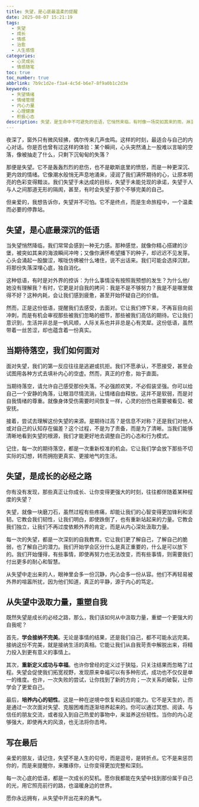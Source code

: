 ```yaml
---
title: 失望，是心底最温柔的提醒
date: 2025-08-07 15:21:19
tags:
  - 失望
  - 成长
  - 情感
  - 治愈
  - 人生感悟
categories:
  - 心灵成长
  - 情感随笔
toc: true
toc_number: true
abbrlink: 7b9c1d2e-f3a4-4c5d-b6e7-8f9a0b1c2d3e
keywords:
  - 失望情绪
  - 情绪管理
  - 内心力量
  - 心理健康
  - 积极心态
description: 失望，是生命中不可避免的低语，它悄然来临，有时像一场突如其来的雨，淋湿了我们满怀期待的心。但亲爱的，请相信，每一次失望，都不是终点，而是心底最温柔的提醒，提醒我们重新审视，重新出发，最终找到那份属于自己的，更坚韧、更温暖的光。
---
```


夜深了，窗外只有微风轻拂，偶尔传来几声虫鸣。这样的时刻，最适合与自己的内心对话。你是否也曾有过这样的体验：某个瞬间，心头突然涌上一股难以言喻的空落，像被抽走了什么，只剩下沉甸甸的失落？

那便是失望。它不是轰轰烈烈的悲伤，也不是歇斯底里的愤怒，而是一种更深沉、更内敛的情绪。它像潮水般悄无声息地涌来，浸润了我们满怀期待的心，让原本明亮的色彩变得黯淡。我们失望于未达成的目标，失望于未能兑现的承诺，失望于人与人之间那道无形的隔阂，甚至，有时会失望于那个不够完美的自己。

但亲爱的，我想告诉你，失望并不可怕。它不是终点，而是生命旅程中，一个温柔而必要的停靠站。

## 失望，是心底最深沉的低语

当失望悄然降临，我们常常会感到一种无力感。那种感觉，就像你精心搭建的沙堡，被突如其来的海浪瞬间冲垮；又像你满怀希望播下的种子，却迟迟不见发芽。心头会涌起一股酸涩，喉咙仿佛被什么堵住，说不出话来。我们可能会选择沉默，将那份失落深埋心底，独自消化。

这种低语，有时是对外界的控诉：为什么事情没有按照我预想的发生？为什么他/她没有理解我？有时，它更是对自我的拷问：我是不是不够努力？我是不是哪里做得不好？这种内耗，会让我们感到疲惫，甚至开始怀疑自己的价值。

然而，正是这份低语，提醒我们去感受，去面对。它让我们停下来，不再盲目向前冲刺，而是有机会审视那些被我们忽略的细节，那些被我们高估的期待。它让我们意识到，生活并非总是一帆风顺，人际关系也并非总是心有灵犀。这份低语，虽然带着一丝苦涩，却也蕴含着一份真实。

## 当期待落空，我们如何面对

面对失望，我们的第一反应往往是逃避或抗拒。我们不愿承认，不愿接受，甚至会试图用各种方式去填补内心的空虚。然而，真正的疗愈，始于直面。

当期待落空，请允许自己感受那份失落。不必强颜欢笑，不必假装坚强。你可以给自己一个安静的角落，让眼泪尽情流淌，让情绪自由释放。这并不是软弱，而是对自我情绪的尊重。就像身体受伤需要时间恢复一样，心灵的创伤也需要被看见、被安抚。

接着，尝试去理解这份失望的来源。是期待过高？是信息不对称？还是我们对他人或对自己的认知存在偏差？这个过程，不是为了责备，而是为了清晰。当我们能够清晰地看到失望的根源，我们才能更好地去调整自己的心态和行为模式。

记住，每一次的期待落空，都是一次重新校准的机会。它让我们学会放下那些不切实际的幻想，转而拥抱更真实、更接地气的生活。

## 失望，是成长的必经之路

你有没有发现，那些真正让你成长、让你变得更强大的时刻，往往都伴随着某种程度的失望？

失望，就像一块磨刀石，虽然过程有些疼痛，却能让我们的心智变得更加锋利和坚韧。它教会我们韧性，让我们明白，即使跌倒了，也有重新站起来的力量。它教会我们独立，让我们不再过度依赖外界的肯定，而是从内心深处汲取力量。

每一次的失望，都是一次深刻的自我教育。它让我们更了解自己，了解自己的脆弱，也了解自己的潜力。我们开始学会区分什么是真正重要的，什么是可以放下的。我们开始懂得，有些事情，即使再努力也无法改变，而有些事情，则需要我们付出更多的耐心和智慧。

从失望中走出来的人，眼神里会多一份沉静，内心会多一份从容。他们不再轻易被外界的喧嚣所扰，因为他们知道，真正的平静，源于内心的笃定。

## 从失望中汲取力量，重塑自我

既然失望是成长的必经之路，那么，我们该如何从中汲取力量，重塑一个更强大的自我呢？

首先，**学会接纳不完美**。无论是事情的结果，还是我们自己，都不可能永远完美。接纳这份不完美，就是接纳生活的真相。它能让我们从自我苛责中解脱出来，将精力投入到更有意义的事情上。

其次，**重新定义成功与幸福**。也许你曾经的定义过于狭隘，只关注结果而忽略了过程。失望会促使我们拓宽视野，发现原来幸福可以有多种形式，成功也不仅仅是单一的维度。也许，一次失败的尝试，让你找到了新的方向；一次关系的破裂，让你学会了更爱自己。

最后，**培养内心的韧性**。这是一种在逆境中恢复和适应的能力。它不是天生的，而是通过一次次面对失望、克服困难而逐渐培养起来的。你可以通过冥想、阅读、与信任的朋友交流，或者投入到自己热爱的事物中，来滋养这份韧性。当你的内心足够强大，即使再大的风浪，也无法将你击垮。

## 写在最后

亲爱的朋友，请记住，失望不是人生的句号，而是逗号，是转折点。它不是来惩罚你的，而是来提醒你，来雕琢你，让你变得更加完整和深刻。

每一次心底的低语，都是一次成长的契机。愿你我都能在失望中找到那份属于自己的光，用它照亮前行的路，也温暖身边的世界。

愿你永远拥有，从失望中开出花来的勇气。